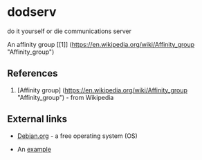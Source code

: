 dodserv
==
do it yourself or die communications server

An affinity group [[1]] (https://en.wikipedia.org/wiki/Affinity_group "Affinity_group")

References
--------
1.  [Affinity group] (https://en.wikipedia.org/wiki/Affinity_group "Affinity_group") - from Wikipedia 


External links
--------
*   [Debian.org](http://www.debian.org/ "Debian.org") - a free operating system (OS)

*   An [example](http://url.com/ "Title")
